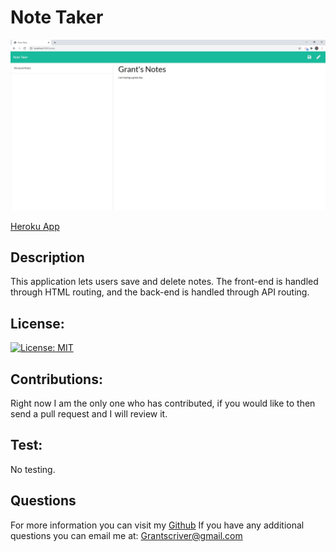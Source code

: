 # Note Taker

![Note Taker site example](./public/assets/images/notetakersite.jpg)

[Heroku App](https://grant-note-taker.herokuapp.com/)

## Description

This application lets users save and delete notes. The front-end is handled through HTML routing, and the back-end is handled through API routing.

## License:

[![License: MIT](https://img.shields.io/badge/License-MIT-yellow.svg)](https://opensource.org/licenses/MIT)

## Contributions:

Right now I am the only one who has contributed, if you would like to then send a pull request and I will review it.

## Test:

No testing.

## Questions

For more information you can visit my [Github](https://github.com/grantscriver)
If you have any additional questions you can email me at: Grantscriver@gmail.com
